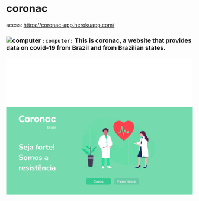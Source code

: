 # coronac

acess: https://coronac-app.herokuapp.com/
 ### ![computer](https://github.githubassets.com/images/icons/emoji/unicode/1f4bb.png)  `:computer:`   This is coronac, a website that provides data on covid-19 from Brazil and from Brazilian states.  
 
![bla](https://github.com/julioceno/coronac/blob/master/images-readme/page-landing.png)
